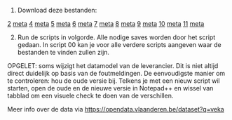 1. Download deze bestanden:

[2](https://open-data.energiesparen.be/Data/02_GEMIDDELD_E_PEIL_PER_GEMEENTE.csv) [meta](https://open-data.energiesparen.be/HTML/02_GEMIDDELD_E_PEIL_PER_GEMEENTE.html)
[4](https://open-data.energiesparen.be/Data/04_AANTAL_AG_PER_GEMEENTE.csv) [meta](https://open-data.energiesparen.be/HTML/04_AANTAL_AG_PER_GEMEENTE.html)
[5](https://open-data.energiesparen.be/Data/05_AG_OVERZICHT_RESULTATEN_DETAIL.csv) [meta](https://open-data.energiesparen.be/HTML/05_AG_OVERZICHT_RESULTATEN_DETAIL.html)
[6](https://open-data.energiesparen.be/Data/06_AG_OVERZICHT_GEOMETRIE_DETAIL.csv) [meta](https://open-data.energiesparen.be/HTML/06_AG_OVERZICHT_GEOMETRIE_DETAIL.html)
[7](https://open-data.energiesparen.be/Data/07_AG_INSTALL_VW_WP_DETAIL.csv) [meta](https://open-data.energiesparen.be/HTML/07_AG_INSTALL_VW_WP_DETAIL.html)
[8](https://open-data.energiesparen.be/Data/08_AG_INSTALL_HEB_DETAIL.csv) [meta](https://open-data.energiesparen.be/HTML/08_AG_INSTALL_HEB_DETAIL.html)
[9](https://open-data.energiesparen.be/Data/09_AG_INSTALL_ZON_DETAIL.csv) [meta](https://open-data.energiesparen.be/HTML/09_AG_INSTALL_ZON_DETAIL.html)
[10](https://open-data.energiesparen.be/Data/10_AG_INSTALL_VENTILATIE.csv) [meta](https://open-data.energiesparen.be/HTML/10_AG_INSTALL_VENTILATIE.html)
[11](https://open-data.energiesparen.be/Data/11_AG_DIMENSIES.csv) [meta](https://open-data.energiesparen.be/HTML/11_AG_DIMENSIES.html)


2. Run de scripts in volgorde. Alle nodige saves worden door het script gedaan. In script 00 kan je voor alle verdere scripts aangeven waar de bestanden te vinden zullen zijn.

OPGELET: soms wijzigt het datamodel van de leverancier. Dit is niet altijd direct duidelijk op basis van de foutmeldingen. De eenvoudigste manier om te controleren: hou de oude versie bij. Telkens je met een nieuw script wil starten, open de oude en de nieuwe versie in Notepad++ en wissel van tabblad om een visuele check te doen van de verschillen.


Meer info over de data via https://opendata.vlaanderen.be/dataset?q=veka